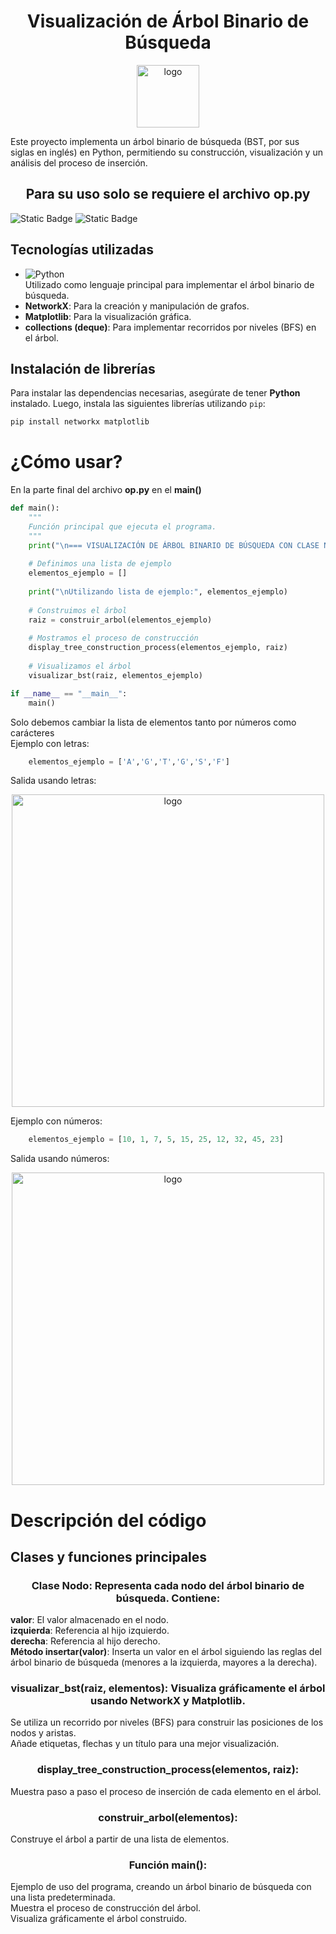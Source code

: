 <h1 align="center"> Visualización de Árbol Binario de Búsqueda </h1>
<p align="center">
  <img src="https://github.com/user-attachments/assets/f02d7b0b-d5d3-4363-9b06-eb4ce3d7c475" alt="logo" width="100" />
</p>

Este proyecto implementa un árbol binario de búsqueda (BST, por sus siglas en inglés) en Python, permitiendo su construcción, visualización y un análisis del proceso de inserción.

<h2 align="center"> Para su uso solo se requiere el archivo op.py </h2>

<img alt="Static Badge" src="https://img.shields.io/badge/build-EN%20PROCESO-yellow?logoColor=violet&label=STATUS">
<img alt="Static Badge" src="https://img.shields.io/badge/Marzo%202025-maker?label=UPDATE&color=0000FF">

## Tecnologías utilizadas

- ![Python](https://img.shields.io/badge/Python-3.12.4-blue?logo=python&logoColor=white)  
  Utilizado como lenguaje principal para implementar el árbol binario de búsqueda.
- **NetworkX**: Para la creación y manipulación de grafos.
- **Matplotlib**: Para la visualización gráfica.
- **collections (deque)**: Para implementar recorridos por niveles (BFS) en el árbol.


## Instalación de librerías

Para instalar las dependencias necesarias, asegúrate de tener **Python** instalado. Luego, instala las siguientes librerías utilizando `pip`:

```bash
pip install networkx matplotlib
```
# ¿Cómo usar?
En la parte final del archivo **op.py** en el **main()** 
```python
def main():
    """
    Función principal que ejecuta el programa.
    """
    print("\n=== VISUALIZACIÓN DE ÁRBOL BINARIO DE BÚSQUEDA CON CLASE NODO ===")
    
    # Definimos una lista de ejemplo
    elementos_ejemplo = []
    
    print("\nUtilizando lista de ejemplo:", elementos_ejemplo)
    
    # Construimos el árbol
    raiz = construir_arbol(elementos_ejemplo)
    
    # Mostramos el proceso de construcción
    display_tree_construction_process(elementos_ejemplo, raiz)
    
    # Visualizamos el árbol
    visualizar_bst(raiz, elementos_ejemplo)

if __name__ == "__main__":
    main()
```
Solo debemos cambiar la lista de elementos tanto por números como carácteres<br>
Ejemplo con letras:
```python
    elementos_ejemplo = ['A','G','T','G','S','F']
```
Salida usando letras:
<p align="center">
  <img src="https://github.com/user-attachments/assets/eb1e578d-31bc-4915-b3d0-10d28914c64a" alt="logo" width="500" />
</p>

Ejemplo con números:
```python
    elementos_ejemplo = [10, 1, 7, 5, 15, 25, 12, 32, 45, 23]
```
Salida usando números:
<p align="center">
  <img src="https://github.com/user-attachments/assets/3cc15082-1d7d-4f9e-b3e9-db69fc7c6fe7" alt="logo" width="500" />
</p>

# Descripción del código
## Clases y funciones principales
<h3 align="center">Clase Nodo: Representa cada nodo del árbol binario de búsqueda. Contiene:</h3>

  **valor**: El valor almacenado en el nodo.<br>
  **izquierda**: Referencia al hijo izquierdo.<br>
  **derecha**: Referencia al hijo derecho.<br>
  **Método insertar(valor)**: Inserta un valor en el árbol siguiendo las reglas del árbol binario de búsqueda (menores a la izquierda, mayores a la derecha).<br>

<h3 align="center">visualizar_bst(raiz, elementos): Visualiza gráficamente el árbol usando NetworkX y Matplotlib.</h3>

  Se utiliza un recorrido por niveles (BFS) para construir las posiciones de los nodos y aristas.<br>
  Añade etiquetas, flechas y un título para una mejor visualización.<br>

<h3 align="center">display_tree_construction_process(elementos, raiz): </h3>
  Muestra paso a paso el proceso de inserción de cada elemento en el árbol.<br>

<h3 align="center">construir_arbol(elementos): </h3>
  Construye el árbol a partir de una lista de elementos.<br>

<h3 align="center">Función main(): </h3>
  Ejemplo de uso del programa, creando un árbol binario de búsqueda con una lista predeterminada.<br>
  Muestra el proceso de construcción del árbol.<br>
  Visualiza gráficamente el árbol construido.<br>
